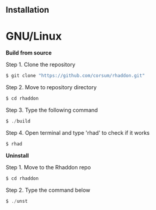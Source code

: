 ## Installation

# GNU/Linux

**Build from source**

Step 1. Clone the repository
```c
$ git clone "https://github.com/corsum/rhaddon.git"
```
Step 2. Move to repository directory
```c
$ cd rhaddon
```
Step 3. Type the following command
```c
$ ./build
```
Step 4. Open terminal and type 'rhad' to check if it works
```c
$ rhad
```

**Uninstall**

Step 1. Move to the Rhaddon repo
```c
$ cd rhaddon
```
Step 2. Type the command below
```c
$ ./unst
```
